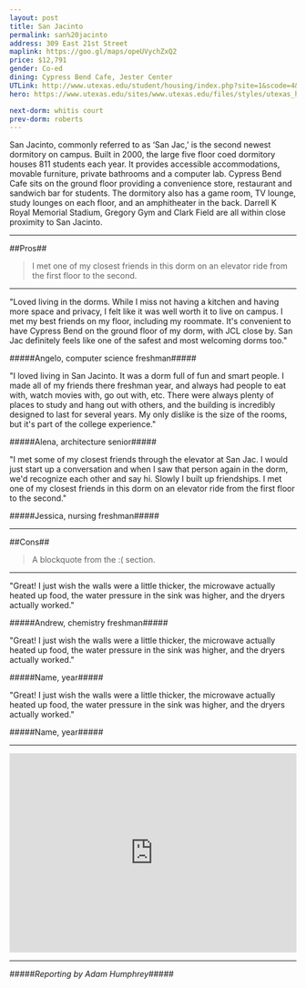 ```yaml
---
layout: post
title: San Jacinto
permalink: san%20jacinto
address: 309 East 21st Street
maplink: https://goo.gl/maps/opeUVychZxQ2
price: $12,791
gender: Co-ed
dining: Cypress Bend Cafe, Jester Center
UTLink: http://www.utexas.edu/student/housing/index.php?site=1&scode=4&id=130
hero: https://www.utexas.edu/sites/www.utexas.edu/files/styles/utexas_hero_photo_image/public/hero-photos/maincampus_hero.jpg?itok=i1E3qQY4

next-dorm: whitis court
prev-dorm: roberts
---
```


San Jacinto, commonly referred to as ‘San Jac,’ is the second newest dormitory on campus. Built in 2000, the large five floor coed dormitory houses 811 students each year. It provides accessible accommodations, movable furniture, private bathrooms and a computer lab. Cypress Bend Cafe sits on the ground floor providing a convenience store, restaurant and sandwich bar for students. The dormitory also has a game room, TV lounge, study lounges on each floor, and an amphitheater in the back. Darrell K Royal Memorial Stadium, Gregory Gym and Clark Field are all within close proximity to San Jacinto.

---

##Pros##

> I met one of my closest friends in this dorm on an elevator ride from the first floor to the second.

---

"Loved living in the dorms. While I miss not having a kitchen and having more space and privacy, I felt like it was well worth it to live on campus. I met my best friends on my floor, including my roommate. It's convenient to have Cypress Bend on the ground floor of my dorm, with JCL close by. San Jac definitely feels like one of the safest and most welcoming dorms too." 

#####Angelo, computer science freshman#####

"I loved living in San Jacinto. It was a dorm full of fun and smart people. I made all of my friends there freshman year, and always had people to eat with, watch movies with, go out with, etc. There were always plenty of places to study and hang out with others, and the building is incredibly designed to last for several years. My only dislike is the size of the rooms, but it's part of the college experience."

#####Alena, architecture senior#####

"I met some of my closest friends through the elevator at San Jac. I would just start up a conversation and when I saw that person again in the dorm, we'd recognize each other and say hi. Slowly I built up friendships. I met one of my closest friends in this dorm on an elevator ride from the first floor to the second."

#####Jessica, nursing freshman#####

---

##Cons##

> A blockquote from the :( section.


---

"Great! I just wish the walls were a little thicker, the microwave actually heated up food, the water pressure in the sink was higher, and the dryers actually worked."

#####Andrew, chemistry freshman#####

"Great! I just wish the walls were a little thicker, the microwave actually heated up food, the water pressure in the sink was higher, and the dryers actually worked."

#####Name, year#####

"Great! I just wish the walls were a little thicker, the microwave actually heated up food, the water pressure in the sink was higher, and the dryers actually worked."

#####Name, year#####

---

<iframe src="https://www.google.com/maps/embed?pb=!1m18!1m12!1m3!1d3445.4108136456666!2d-97.7365582848702!3d30.282364414248782!2m3!1f0!2f0!3f0!3m2!1i1024!2i768!4f13.1!3m3!1m2!1s0x8644b59bda3aa6b3%3A0x21171a7e76926d7d!2sSan+Jacinto+Residence+Hall%2C+Austin%2C+TX+78712!5e0!3m2!1sen!2sus!4v1462319192820" width="100%" height="350" frameborder="0" style="border:0" allowfullscreen></iframe>

---

#####_Reporting by Adam Humphrey_#####